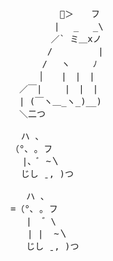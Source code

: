 <pre>
　　      🌸＞　　フ
　　　　　| 　_　 _\   
　 　　　／` ミ＿xノ 
　　 　 /　　　 　 |
　　　 /　 ヽ　　 ﾉ
　 　 │　　|　|　|
　／￣|　　 |　|　|
　| (￣ヽ＿_ヽ_)__) 
　＼二つ
          
  ハ 、 
（°､ ｡ フ
⠀ |、ﾞ ~〵
  じし ˍ, )つ  

   ハ 、 
=（°､ ｡ フ
   |  ゛\
⠀  | |  ~〵
   じし ˍ, )つ
</pre>
